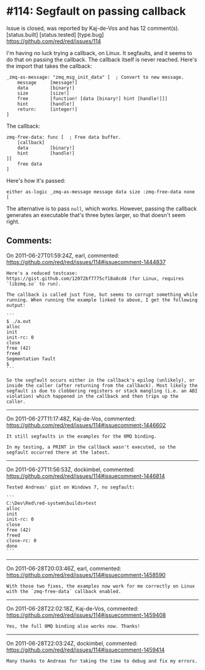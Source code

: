 
#114: Segfault on passing callback
================================================================================
Issue is closed, was reported by Kaj-de-Vos and has 12 comment(s).
[status.built] [status.tested] [type.bug]
<https://github.com/red/red/issues/114>

I'm having no luck trying a callback, on Linux. It segfaults, and it seems to do that on passing the callback. The callback itself is never reached. Here's the import that takes the callback:

```
_zmq-as-message: "zmq_msg_init_data" [  ; Convert to new message.
    message     [message!]
    data        [binary!]
    size        [size!]
    free        [function! [data [binary!] hint [handle!]]]
    hint        [handle!]
    return:     [integer!]
]
```

The callback:

```
zmq-free-data: func [  ; Free data buffer.
    [callback]
    data        [binary!]
    hint        [handle!]
][
    free data
]
```

Here's how it's passed:

```
either as-logic _zmq-as-message message data size :zmq-free-data none [
```

The alternative is to pass `null`, which works. However, passing the callback generates an executable that's three bytes larger, so that doesn't seem right.



Comments:
--------------------------------------------------------------------------------

On 2011-06-27T01:59:24Z, earl, commented:
<https://github.com/red/red/issues/114#issuecomment-1444837>

    Here's a reduced testcase: https://gist.github.com/12072bf7775cf18a8cd4 (for Linux, requires `libzmq.so` to run).
    
    The callback is called just fine, but seems to corrupt something while running. When running the example linked to above, I get the following output:
    
    ```
    $ ./a.out
    alloc
    init
    init-rc: 0
    close
    free (42) 
    freed
    Segmentation fault
    $
    ```
    
    So the segfault occurs either in the callback's epilog (unlikely), or inside the caller (after returning from the callback). Most likely the segfault is due to clobbering registers or stack mangling (i.e. an ABI violation) which happened in the callback and then trips up the caller.

--------------------------------------------------------------------------------

On 2011-06-27T11:17:48Z, Kaj-de-Vos, commented:
<https://github.com/red/red/issues/114#issuecomment-1446602>

    It still segfaults in the examples for the 0MQ binding.
    
    In my testing, a PRINT in the callback wasn't executed, so the segfault occurred there at the latest.

--------------------------------------------------------------------------------

On 2011-06-27T11:56:53Z, dockimbel, commented:
<https://github.com/red/red/issues/114#issuecomment-1446814>

    Tested Andreas' gist on Windows 7, no segfault:
    
    ```
    C:\Dev\Red\red-system\builds>test
    alloc
    init
    init-rc: 0
    close
    free (42)
    freed
    close-rc: 0
    done
    ```

--------------------------------------------------------------------------------

On 2011-06-28T20:03:46Z, earl, commented:
<https://github.com/red/red/issues/114#issuecomment-1458590>

    With those two fixes, the examples now work for me correctly on Linux with the `zmq-free-data` callback enabled.

--------------------------------------------------------------------------------

On 2011-06-28T22:02:18Z, Kaj-de-Vos, commented:
<https://github.com/red/red/issues/114#issuecomment-1459408>

    Yes, the full 0MQ binding also works now. Thanks!

--------------------------------------------------------------------------------

On 2011-06-28T22:03:24Z, dockimbel, commented:
<https://github.com/red/red/issues/114#issuecomment-1459414>

    Many thanks to Andreas for taking the time to debug and fix my errors.


